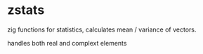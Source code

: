 # zstats
zig functions for statistics, calculates mean / variance of vectors.

handles both real and complext elements



